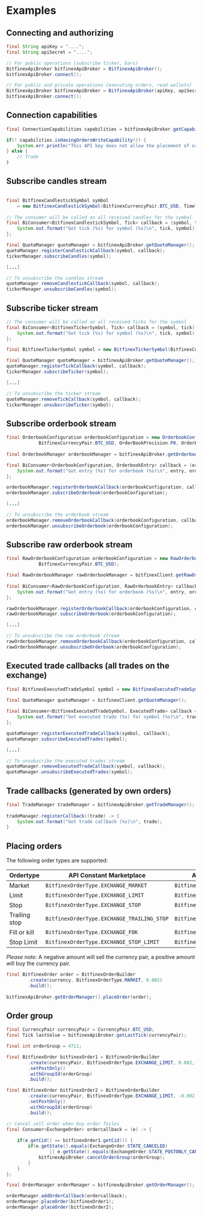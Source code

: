 # Examples

## Connecting and authorizing

```java 
final String apiKey = "....";
final String apiSecret = "....";

// For public operations (subscribe ticker, bars)
BitfinexApiBroker bitfinexApiBroker = BitfinexApiBroker();
bitfinexApiBroker.connect();

// For public and private operations (executing orders, read wallets)
BitfinexApiBroker bitfinexApiBroker = BitfinexApiBroker(apiKey, apiSecret);
bitfinexApiBroker.connect();
```

## Connection capabilities
```java
final ConnectionCapabilities capabilities = bitfinexApiBroker.getCapabilities();

if(! capabilities.isHavingOrdersWriteCapability()) {
	System.err.println("This API key does not allow the placement of orders");
} else {
	// Trade
)
```

## Subscribe candles stream
```java

final BitfinexCandlestickSymbol symbol 
	= new BitfinexCandlestickSymbol(BitfinexCurrencyPair.BTC_USD, Timeframe.MINUTE_1);
	
// The consumer will be called on all received candles for the symbol
final BiConsumer<BitfinexCandlestickSymbol, Tick> callback = (symbol, tick) -> {
	System.out.format("Got tick (%s) for symbol (%s)\n", tick, symbol);
};

final QuoteManager quoteManager = bitfinexApiBroker.getQuoteManager();
quoteManager.registerCandlestickCallback(symbol, callback);
tickerManager.subscribeCandles(symbol);

[...]

// To unsubscribe the candles stream
quoteManager.removeCandlestickCallback(symbol, callback);
tickerManager.unsubscribeCandles(symbol);
```

## Subscribe ticker stream
```java
// The consumer will be called on all received ticks for the symbol
final BiConsumer<BitfinexTickerSymbol, Tick> callback = (symbol, tick) -> {
	System.out.format("Got tick (%s) for symbol (%s)\n", tick, symbol);
};

final BitfinexTickerSymbol symbol = new BitfinexTickerSymbol(BitfinexCurrencyPair.BTC_USD);

final QuoteManager quoteManager = bitfinexApiBroker.getQuoteManager();
quoteManager.registerTickCallback(symbol, callback);
tickerManager.subscribeTicker(symbol);

[...]

// To unsubscribe the ticker stream
quoteManager.removeTickCallback(symbol, callback);
tickerManager.unsubscribeTicker(symbol);
```

## Subscribe orderbook stream
```java
final OrderbookConfiguration orderbookConfiguration = new OrderbookConfiguration(
			BitfinexCurrencyPair.BTC_USD, OrderBookPrecision.P0, OrderBookFrequency.F0, 25);
			
final OrderbookManager orderbookManager = bitfinexApiBroker.getOrderbookManager();

final BiConsumer<OrderbookConfiguration, OrderbookEntry> callback = (orderbookConfig, entry) -> {
	System.out.format("Got entry (%s) for orderbook (%s)\n", entry, orderbookConfig);
};

orderbookManager.registerOrderbookCallback(orderbookConfiguration, callback);
orderbookManager.subscribeOrderbook(orderbookConfiguration);

[...]

// To unsubscribe the orderbook stream
orderbookManager.removeOrderbookCallback(orderbookConfiguration, callback);
orderbookManager.unsubscribeOrderbook(orderbookConfiguration);
```

## Subscribe raw orderbook stream
```java
final RawOrderbookConfiguration orderbookConfiguration = new RawOrderbookConfiguration(
			BitfinexCurrencyPair.BTC_USD);

final RawOrderbookManager rawOrderbookManager = bitfinexClient.getRawOrderbookManager();
			
final BiConsumer<RawOrderbookConfiguration, RawOrderbookEntry> callback = (orderbookConfig, entry) -> {
	System.out.format("Got entry (%s) for orderbook (%s)\n", entry, orderbookConfig);
};

rawOrderbookManager.registerOrderbookCallback(orderbookConfiguration, callback);
rawOrderbookManager.subscribeOrderbook(orderbookConfiguration);

[...]

// To unsubscribe the raw orderbook stream
rawOrderbookManager.removeOrderbookCallback(orderbookConfiguration, callback);
rawOrderbookManager.unsubscribeOrderbook(orderbookConfiguration);
```

## Executed trade callbacks (all trades on the exchange)
```java
final BitfinexExecutedTradeSymbol symbol = new BitfinexExecutedTradeSymbol(BitfinexCurrencyPair.BTC_USD);
			
final QuoteManager quoteManager = bitfinexClient.getQuoteManager();

final BiConsumer<BitfinexExecutedTradeSymbol, ExecutedTrade> callback = (symbol, trade) -> {
	System.out.format("Got executed trade (%s) for symbol (%s)\n", trade, symbol);
};

quoteManager.registerExecutedTradeCallback(symbol, callback);
quoteManager.subscribeExecutedTrades(symbol);

[...]

// To unsubscribe the executed trades stream
quoteManager.removeExecutedTradeCallback(symbol, callback);
quoteManager.unsubscribeExecutedTrades(symbol);
```

## Trade callbacks (generated by own orders)
```java
final TradeManager tradeManager = bitfinexApiBroker.getTradeManager();		
		
tradeManager.registerCallback((trade) -> {
	System.out.format("Got trade callback (%s)\n", trade);
}
```

## Placing orders

The following order types are supported:

|   Ordertype   |            API Constant Marketplace          |          API Constant Margin         |
| ------------- | -------------------------------------------- | ------------------------------------ |
| Market        | ``BitfinexOrderType.EXCHANGE_MARKET``        | ``BitfinexOrderType.MARKET``         |
| Limit         | ``BitfinexOrderType.EXCHANGE_LIMIT``         | ``BitfinexOrderType.LIMIT``          |
| Stop          | ``BitfinexOrderType.EXCHANGE_STOP``          | ``BitfinexOrderType.STOP``           |
| Trailing stop | ``BitfinexOrderType.EXCHANGE_TRAILING_STOP`` | ``BitfinexOrderType.TRAILING_STOP``  |
| Fill or kill  | ``BitfinexOrderType.EXCHANGE_FOK``           | ``BitfinexOrderType.FOK``            |
| Stop Limit    | ``BitfinexOrderType.EXCHANGE_STOP_LIMIT``    | ``BitfinexOrderType.STOP_LIMIT``     |

_Please note:_ A negative amount will sell the currency pair, a positive amount will buy the currency pair. 

```java
final BitfinexOrder order = BitfinexOrderBuilder
		.create(currency, BitfinexOrderType.MARKET, 0.002)
		.build();
		
bitfinexApiBroker.getOrderManager().placeOrder(order);
```

## Order group
```java
final CurrencyPair currencyPair = CurrencyPair.BTC_USD;
final Tick lastValue = bitfinexApiBroker.getLastTick(currencyPair);

final int orderGroup = 4711;

final BitfinexOrder bitfinexOrder1 = BitfinexOrderBuilder
		.create(currencyPair, BitfinexOrderType.EXCHANGE_LIMIT, 0.002, lastValue.getClosePrice().toDouble() / 100.0 * 100.1)
		.setPostOnly()
		.withGroupId(orderGroup)
		.build();

final BitfinexOrder bitfinexOrder2 = BitfinexOrderBuilder
		.create(currencyPair, BitfinexOrderType.EXCHANGE_LIMIT, -0.002, lastValue.getClosePrice().toDouble() / 100.0 * 101)
		.setPostOnly()
		.withGroupId(orderGroup)
		.build();

// Cancel sell order when buy order failes
final Consumer<ExchangeOrder> ordercallback = (e) -> {
		
	if(e.getCid() == bitfinexOrder1.getCid()) {
		if(e.getState().equals(ExchangeOrder.STATE_CANCELED) 
				|| e.getState().equals(ExchangeOrder.STATE_POSTONLY_CANCELED)) {
			bitfinexApiBroker.cancelOrderGroup(orderGroup);
		}
	}
};

final OrderManager orderManager = bitfinexApiBroker.getOrderManager();

orderManager.addOrderCallback(ordercallback);
orderManager.placeOrder(bitfinexOrder1);
orderManager.placeOrder(bitfinexOrder2);
```